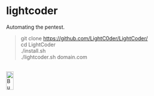 # lightcoder

Automating the pentest.

> git clone https://github.com/LightC0der/LightCoder/
> </br> cd LightCoder
> </br> ./install.sh
> </br> ./lightcoder.sh domain.com

</br>
<a href="https://www.buymeacoffee.com/Lightcoder" target="_blank"><img src="https://cdn.buymeacoffee.com/buttons/default-orange.png" alt="Buy Me A Coffee" style="height: 50 !important;width: 20 !important;" ></a>
